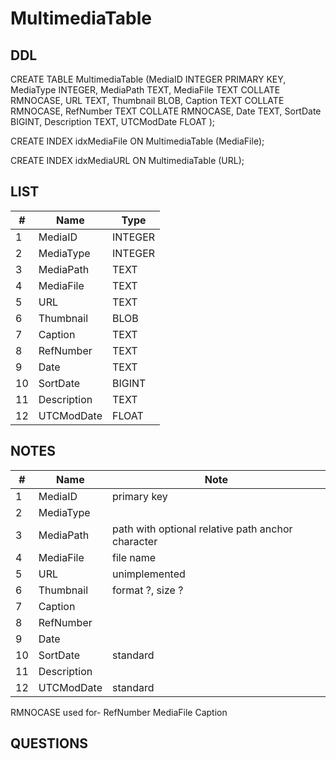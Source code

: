 # MultimediaTable

## DDL

CREATE TABLE MultimediaTable (MediaID INTEGER PRIMARY KEY, MediaType INTEGER, MediaPath TEXT, MediaFile TEXT COLLATE RMNOCASE, URL TEXT, Thumbnail BLOB, Caption TEXT COLLATE RMNOCASE, RefNumber TEXT COLLATE RMNOCASE, Date TEXT, SortDate BIGINT, Description TEXT, UTCModDate FLOAT );

CREATE INDEX idxMediaFile ON MultimediaTable (MediaFile);

CREATE INDEX idxMediaURL ON MultimediaTable (URL);


## LIST

| #     | Name          | Type      |
|-------|---------------|-----------|
1		| MediaID		| INTEGER
2		| MediaType		| INTEGER
3		| MediaPath		| TEXT
4		| MediaFile		| TEXT
5		| URL			| TEXT
6		| Thumbnail		| BLOB	
7		| Caption		| TEXT
8		| RefNumber		| TEXT
9		| Date			| TEXT
10		| SortDate		| BIGINT
11		| Description	| TEXT
12		| UTCModDate	| FLOAT


## NOTES

| #     | Name          | Note      |
|-------|---------------|-----------|
1		| MediaID		| primary key
2		| MediaType		| 
3		| MediaPath		| path with optional relative path anchor character
4		| MediaFile		| file name
5		| URL			| unimplemented
6		| Thumbnail		| format ?, size ?
7		| Caption		| 
8		| RefNumber		| 
9		| Date			| 
10		| SortDate		| standard
11		| Description	| 
12		| UTCModDate	| standard



RMNOCASE used for-
RefNumber
MediaFile
Caption

## QUESTIONS

